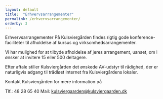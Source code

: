 ```yaml
---
layout: default
title:  "Erhvervsarrangementer"
permalink: /erhvervsarrangementer/
orderby: 3
---
```

Erhvervsarrangementer
På Kulsviergården findes rigtig gode konference-faciliteter til afholdelse af kursus og virksomhedsarrangementer.

Vi har mulighed for at tilbyde afholdelse af jeres arrangement, uanset, om I ønsker at invitere 15 eller 500 deltagere.

Efter aftale stiller Kulsviergården det ønskede AV-udstyr til rådighed, der er naturligvis adgang til trådløst internet fra Kulsviergårdens lokaler. 

Kontakt Kulsviergården for mere information på 

Tlf.: 48 28 65 40 
Mail: kulsviergaarden@kulsviergaarden.dk 